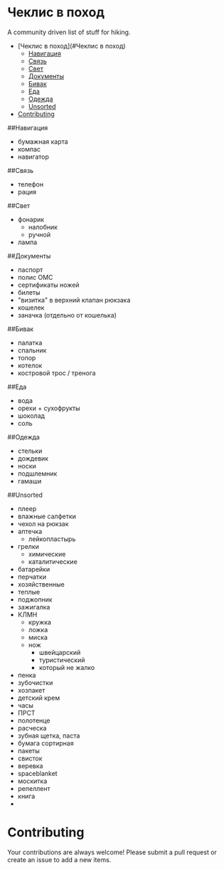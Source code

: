 Чеклис в поход
==============

A community driven list of stuff for hiking.

- [Чеклис в поход](#Чеклис в поход)
    - [Навигация](#Навигация)
    - [Связь](#Связь)
    - [Свет](#Свет)
    - [Документы](#Документы)
    - [Бивак](#Бивак)
    - [Еда](#Еда)
    - [Одежда](#Одежда)
    - [Unsorted](#Unsorted)
- [Contributing](#Contributing)

##Навигация
* бумажная карта
* компас
* навигатор

##Связь
* телефон
* рация

##Свет
* фонарик
  * налобник
  * ручной
* лампа

##Документы 
* паспорт
* полис ОМС
* сертификаты ножей
* билеты
* "визитка" в верхний клапан рюкзака
* кошелек
* заначка (отдельно от кошелька)

##Бивак
* палатка
* спальник
* топор
* котелок
* костровой трос / тренога

##Еда
* вода
* орехи + сухофрукты
* шоколад
* соль

##Одежда
* стельки
* дождевик
* носки
* подшлемник
* гамаши
 
##Unsorted

* плеер
* влажные салфетки
* чехол на рюкзак
* аптечка
  * лейкопластырь
* грелки
  * химические
  * каталитические
* батарейки
* перчатки
 * хозяйственные
 * теплые
* поджопник
* зажигалка
* КЛМН
  + кружка
  + ложка
  + миска
  + нож
    - швейцарский
    - туристический
    - который не жалко
* пенка 
* зубочистки
* хозпакет
* детский крем
* часы
* ПРСТ
 * полотенце
 * расческа
 * зубная щетка, паста
 * бумага сортирная
* пакеты
* свисток
* веревка
* spaceblanket
* москитка 
* репеллент
* книга
* 

# Contributing

Your contributions are always welcome! Please submit a pull request or create an issue to add a new items.
